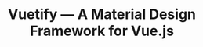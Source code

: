 ---
name: vuetifyjs

host: vuetifyjs.com
origin: https://vuetifyjs.com
pathname: /
search: 
href: https://vuetifyjs.com/
title: Vuetify &#x2014; A Material Design Framework for Vue.js

ogTitle: ''

twitterTitle: ''

description: >-
  Vuetify is a Material Design component framework for Vue.js. It aims to
  provide all the tools necessary to create beautiful content rich applications.

ogDescription: ''

image: 
ogImage: 
twitterImage: 
keywords: vue, material design components, vue components, material design components, vuetify, vuetify.js, component framework
logo: 
---